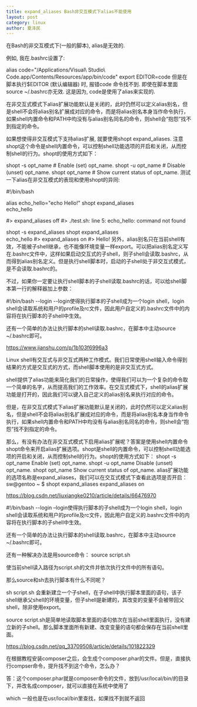 ```yaml
---
title: expand_aliases Bash非交互模式下alias不能使用
layout: post
category: linux
author: 夏泽民
---
```

在Bash的非交互模式下(一般的脚本), alias是无效的.

例如, 我在.bashrc设置了:

alias code="/Applications/Visual\ Studio\ Code.app/Contents/Resources/app/bin/code"
export EDITOR=code
但是在脚本执行$EDITOR (默认编辑器) 时, 报错code 命令找不到. 即使在脚本里面source ~/.bashrc亦无效. 这是因为, code是使用了alias来实现的.

在非交互式模式下alias扩展功能默认是关闭的，此时仍然可以定义alias别名，但是shell不会将alias别名扩展成对应的命令，而是将alias别名本身当作命令执行，如果shell内置命令和PATH中均没有与alias别名同名的命令，则shell会“抱怨”找不到指定的命令。

如果想使得非交互模式下支持alias扩展, 就要使用shopt expand_aliases. 注意shopt这个命令是shell内置命令，可以控制shell功能选项的开启和关闭，从而控制shell的行为。shopt的使用方式如下：

shopt -s opt_name            # Enable (set) opt_name.
shopt -u opt_name            # Disable (unset) opt_name.
shopt opt_name                # Show current status of opt_name.
测试一下alias在非交互模式的表现和使用shopt的异同:

#!/bin/bash
 
alias echo_hello="echo Hello!"
shopt expand_aliases  
echo_hello
 
#> expand_aliases  off
#> ./test.sh: line 5: echo_hello: command not found

shopt -s  expand_aliases 
shopt expand_aliases  
echo_hello
#> expand_aliases  on
#> Hello!
另外，alias别名只在当前shell有效，不能被子shell继承，也不能像环境变量一样export。可以把alias别名定义写在.bashrc文件中，这样如果启动交互式的子shell，则子shell会读取.bashrc，从而得到alias别名定义。但是执行shell脚本时，启动的子shell处于非交互式模式，是不会读取.bashrc的。

不过，如果你一定要让执行shell脚本的子shell读取.bashrc的话，可以给shell脚本第一行的解释器加上参数：

#!/bin/bash --login
--login使得执行脚本的子shell成为一个login shell，login shell会读取系统和用户的profile及rc文件，因此用户自定义的.bashrc文件中的内容将在执行脚本的子shell中生效。

还有一个简单的办法让执行脚本的shell读取.bashrc，在脚本中主动source ~/.bashrc即可。
<!-- more -->
https://www.jianshu.com/p/1b103f6996a3

Linux shell有交互式与非交互式两种工作模式。我们日常使用shell输入命令得到结果的方式是交互式的方式，而shell脚本使用的是非交互式方式。 

 
shell提供了alias功能来简化我们的日常操作，使得我们可以为一个复杂的命令取一个简单的名字，从而提高我们的工作效率。在交互式模式下，shell的alias扩展功能是打开的，因此我们可以键入自己定义的alias别名来执行对应的命令。
 
但是，在非交互式模式下alias扩展功能默认是关闭的，此时仍然可以定义alias别名，但是shell不会将alias别名扩展成对应的命令，而是将alias别名本身当作命令执行，如果shell内置命令和PATH中均没有与alias别名同名的命令，则shell会“抱怨”找不到指定的命令。
 
那么，有没有办法在非交互式模式下启用alias扩展呢？答案是使用shell内置命令shopt命令来开启alias扩展选项。shopt是shell的内置命令，可以控制shell功能选项的开启和关闭，从而控制shell的行为。shopt的使用方式如下：
shopt -s opt_name                 Enable (set) opt_name.
shopt -u opt_name                 Disable (unset) opt_name.
shopt opt_name                    Show current status of opt_name.
alias扩展功能的选项名称是expand_aliases，我们可以在交互式模式下查看此选项是否开启：
sw@gentoo ~ $ shopt expand_aliases
expand_aliases  on

https://blog.csdn.net/liuxiangke0210/article/details/66476970

#!/bin/bash --login
–login使得执行脚本的子shell成为一个login shell，login shell会读取系统和用户的profile及rc文件，因此用户自定义的.bashrc文件中的内容将在执行脚本的子shell中生效。

还有一个简单的办法让执行脚本的shell读取.bashrc，在脚本中主动source ~/.bashrc即可。

还有一种解决办法是用source命令：
source script.sh

使当前shell读入路径为script.sh的文件并依次执行文件中的所有语句。

那么source和sh去执行脚本有什么不同呢？

sh script.sh 会重新建立一个子shell，在子shell中执行脚本里面的语句，该子shell继承父shell的环境变量，但子shell是新建的，其改变的变量不会被带回父shell，除非使用export。

source script.sh是简单地读取脚本里面的语句依次在当前shell里面执行，没有建立新的子shell。那么脚本里面所有新建、改变变量的语句都会保存在当前shell里面。

https://blog.csdn.net/qq_33709508/article/details/101822329

在根据教程安装composer之后，会生成个composer.phar的文件。但是，直接执行compser命令，提升找不到这个命令，怎么办？

答：这个composer.phar就是composer命令的文件，放到/usr/local/bin/的目录下，并改名成composer，就可以直接在系统中使用了


which 一般也是在usr/local/bin里查找，如果找不到就不返回
